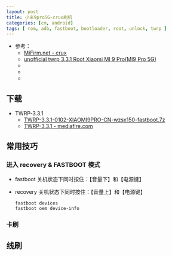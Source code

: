 ```yaml
---
layout: post
title: 小米9pro5G-crux刷机
categories: [cm, android]
tags: [ rom, adb, fastboot, bootloader, root, unlock, twrp ]
---
```


* 参考： 
  * [MiFirm.net - crux](https://mifirm.net/model/crux.ttt)
  * [unofficial twrp 3.3.1 Root Xiaomi MI 9 Pro(MI9 Pro 5G)](https://unofficialtwrp.com/twrp-3-3-1-root-xiaomi-mi-9-pro/)
  * []()
  * []()
  * []()


## 下载

* TWRP-3.3.1
  * [TWRP-3.3.1-0102-XIAOMI9PRO-CN-wzsx150-fastboot.7z](https://mifirm.net/downloadtwrp/86)
  * [TWRP-3.3.1 - mediafire.com](https://download853.mediafire.com/dfmc4fwy3nig/d4ln8e8zki6zmhg/331+MI+9+Pro.rar)



## 常用技巧

### 进入 recovery & FASTBOOT 模式

* fastboot
  关机状态下同时按住：【音量下】和【电源键】

* recovery
  关机状态下同时按住：【音量上】和【电源键】

  ~~~
  fastboot devices
  fastboot oem device-info
  ~~~


### 卡刷







## 线刷





























